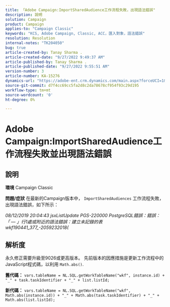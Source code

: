 ```yaml
---
title: 「Adobe Campaign:ImportSharedAudience工作流程失敗，出現語法錯誤"
description: 說明
solution: Campaign
product: Campaign
applies-to: "Campaign Classic"
keywords: "KCS, Adobe Campaign, Classic, ACC，匯入對象，語法錯誤"
resolution: Resolution
internal-notes: "TK204050"
bug: true
article-created-by: Tanay Sharma .
article-created-date: "9/27/2022 9:49:37 AM"
article-published-by: Tanay Sharma .
article-published-date: "9/27/2022 9:55:51 AM"
version-number: 3
article-number: KA-15276
dynamics-url: "https://adobe-ent.crm.dynamics.com/main.aspx?forceUCI=1&pagetype=entityrecord&etn=knowledgearticle&id=81d536b2-493e-ed11-9db1-002248086735"
source-git-commit: d7f4cc69cc5fa2d8c2da78678cf954f93c29d195
workflow-type: tm+mt
source-wordcount: '0'
ht-degree: 0%

---
```


# Adobe Campaign:ImportSharedAudience工作流程失敗並出現語法錯誤

## 說明

<b>環境</b>
Campaign Classic


<b>問題/症狀</b>
在最新的Campaign版本中， `ImportSharedAudiences` 工作流程失敗，出現語法錯誤，如下所示：

*08/12/2019 20:04:43 jsxListUpdate PGS-220000 PostgreSQL錯誤：錯誤：  「 — 」行1處或附近的語法錯誤：建立未記錄的表wkf190441_377_-2059232018(*


## 解析度


永久修正需要升級至9026或更高版本。 先前版本的因應措施是更新工作流程中的JavaScript程式碼，以利用 `Math.abs()`.

<b>舊代碼：</b>
`vars.tableName = NL.SQL.getWorkTableName("wkf", instance.id) + "_" + task.taskIdentifier + "_" + list.listId;`

<b>新代碼：</b>
`vars.tableName = NL.SQL.getWorkTableName("wkf", Math.abs(instance.id)) + "_" + Math.abs(task.taskIdentifier) + "_" + Math.abs(list.listId);`


